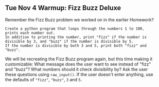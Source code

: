 Tue Nov 4 Warmup: Fizz Buzz Deluxe
----------------------------------

Remember the Fizz Buzz problem we worked on in the earlier Homework?

```
Create a python program that loops through the numbers 1 to 100, prints each number out.
In addition to printing the number, print "fizz" if the number is divisible by 3, and "buzz" if the number is divisible by 5.
If the number is divisible by both 3 and 5, print both "fizz" and "buzz".
```

We will be recreating the Fizz Buzz program again, but this time making it customizable:  What message does the user want to see instead of "fizz" and "buzz"?  What numbers should it check divisibility by?  Ask the user these questions using `raw_input()`.  If the user doesn't enter anything, use the defaults of `"fizz"`, `"buzz"`, `3` and `5`.

